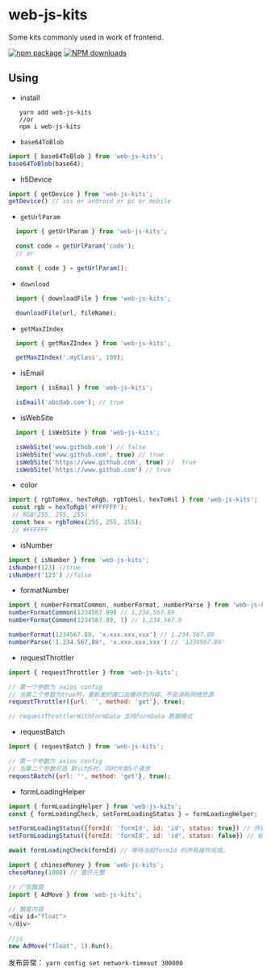 # web-js-kits
Some kits commonly used in work of frontend.

 [![npm package](https://img.shields.io/npm/v/web-js-kits.svg?style=flat-square)](https://www.npmjs.org/package/web-js-kits) 
 [![NPM downloads](http://img.shields.io/npm/dm/web-js-kits.svg?style=flat-square)](http://npmjs.com/web-js-kits)

## Using

* install

```
   yarn add web-js-kits
   //or 
   npm i web-js-kits
```

* `base64ToBlob`

```js
import { base64ToBlob } from 'web-js-kits';
base64ToBlob(base64);
```

* h5Device

```js
import { getDevice } from 'web-js-kits';
getDevice() // ios or android or pc or mobile
```

* `getUrlParam` 

```js
  import { getUrlParam } from 'web-js-kits';

  const code = getUrlParam('code');
  // or

  const { code } = getUrlParam();
```

* `download`

```ts
  import { downloadFile } from 'web-js-kits';

  downloadFile(url, fileName);

```

* `getMaxZIndex`

```ts
  import { getMaxZIndex } from 'web-js-kits';

  getMaxZIndex('.myClass', 100);

```

* isEmail

```ts
  import { isEmail } from 'web-js-kits';

  isEmail('abc@ab.com'); // true

```

* isWebSite

```ts
  import { isWebSite } from 'web-js-kits';

  isWebSite('www.github.com') // false
  isWebSite('www.github.com', true) // true
  isWebSite('https://www.github.com', true) //  true
  isWebSite('https://www.github.com') // true

```

* color

```js
import { rgbToHex, hexToRgb, rgbToHsl, hexToHsl } from 'web-js-kits';
 const rgb = hexToRgb('#FFFFFF');
 // RGB(255, 255, 255)
 const hex = rgbToHex(255, 255, 255);
 // #FFFFFF
```

* isNumber

```js
import { isNumber } from 'web-js-kits';
isNumber(123) //true
isNumber('123') //false
```

* formatNumber

```js
import { numberFormatCommon, numberFormat, numberParse } from 'web-js-kits';
numberFormatCommon(1234567.89) // 1,234,567.89
numberFormatCommon(1234567.89, 1) // 1,234,567.9

numberFormat(1234567.89, 'x.xxx.xxx,xxx') // 1.234.567,89
numberParse('1.234.567,89', 'x.xxx.xxx,xxx') // '1234567.89'
```

* requestThrottler

```js
import { requestThrottler } from 'web-js-kits';

// 第一个参数为 axios config
// 当第二个参数为true时，重新发的接口会缓存到内容，不会消耗网络资源
requestThrottler({url: '', method: 'get'}, true);

// requestThrottlerWithFormData 支持formData 数据格式
```

* requestBatch

```js
import { requestBatch } from 'web-js-kits';

// 第一个参数为 axios config
// 当第二个参数可选 默认为5时，同时并发5个请求
requestBatch({url: '', method: 'get'}, true);
```

* formLoadingHelper

```js
import { formLoadingHelper } from 'web-js-kits';
const { formLoadingCheck, setFormLoadingStatus } = formLoadingHelper;

setFormLoadingStatus({formId: 'formId', id: 'id', status: true}) // 开始执行 id 操作
setFormLoadingStatus({formId: 'formId', id: 'id', status: false}) // 结束执行 id 操作

await formLoadingCheck(formId) // 等待当前formId 的所有操作完成。

```

```js
import { chineseMoney } from 'web-js-kits';
cheseManey(1000) // 壹仟元整
```

```js
// 广告飘窗
import { AdMove } from 'web-js-kits';

// 飘窗内容
<div id="float">
</div>

//js 
new AdMove("float", 1).Run();

```


发布异常： `yarn config set network-timeout 300000`